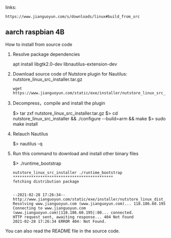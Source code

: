 links:

    https://www.jianguoyun.com/s/downloads/linux#build_from_src

## aarch raspbian 4B

How to install from source code

1. Resolve package dependencies

    apt install libgtk2.0-dev libnautilus-extension-dev

2. Download source code of Nutstore plugin for Nautilus: nutstore_linux_src_installer.tar.gz

    ```
    wget https://www.jianguoyun.com/static/exe/installer/nutstore_linux_src_installer.tar.gz

    ```
3. Decompress，compile and install the plugin

    $> tar zxf nutstore_linux_src_installer.tar.gz
    $> cd nutstore_linux_src_installer && ./configure --build=arm && make
    $> sudo make install

4. Relauch Nautilus

    $> nautilus -q

5. Run this command to download and install other binary files

    $> ./runtime_bootstrap


    ```报错信息如下，可以是没有 aarch64 的编译包吧
    nutstore_linux_src_installer ./runtime_bootstrap
    ********************************************
    fetching distribution package


    --2021-02-28 17:26:34--  http://www.jianguoyun.com/static/exe/installer/nutstore_linux_dist_aarch64.tar.gz
    Resolving www.jianguoyun.com (www.jianguoyun.com)... 118.186.60.195
    Connecting to www.jianguoyun.com (www.jianguoyun.com)|118.186.60.195|:80... connected.
    HTTP request sent, awaiting response... 404 Not Found
    2021-02-28 17:26:34 ERROR 404: Not Found.
    ```



You can also read the README file in the source code.
